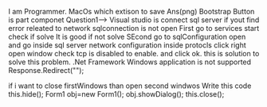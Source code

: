 I am Programmer.
MacOs which extison to save Ans(png)
Bootstrap Button is part componet
Question1-->
Visual studio is connect sql server if yout find error releated to network sqlconnection is not open 
First go to  services  start check if solve It is good if not solve 
SEcond  go to sqlConfiguration open and go inside sql server network configuration inside protocls click right open window check tcp is disabled to enable. and click ok.
this is solution to solve this problem.
.Net Framework
Windows application is not supported Response.Redirect("");

if i want to close firstWindows than open second windwos
Write this code
this.hide();
Form1 obj=new Form1();
obj.showDialog();
this.close();
